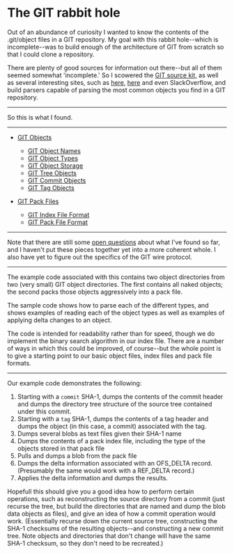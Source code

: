 # The GIT rabbit hole

Out of an abundance of curiosity I wanted to know the contents of the .git/object files in a GIT repository. My goal with this rabbit hole--which is incomplete--was to build enough of the architecture of GIT from scratch so that I could clone a repository.

There are plenty of good sources for information out there--but all of them seemed somewhat 'incomplete.' So I scowered the [GIT source kit,](https://github.com/git/git) as well as several interesting sites, such as [here](https://shafiul.github.io//gitbook/7_the_packfile.html), [here](https://git-scm.com/book/en/v2/Git-Internals-Git-Objects) and even SlackOverflow, and build parsers capable of parsing the most common objects you find in a GIT repository.

----

So this is what I found.

----

- [GIT Objects](objects.md)
	- [GIT Object Names](objectnames.md)
	- [GIT Object Types](objecttypes.md)
	- [GIT Object Storage](objectstorage.md)
	- [GIT Tree Objects](trees.md)
	- [GIT Commit Objects](commits.md)
	- [GIT Tag Objects](tags.md)
	
- [GIT Pack Files](packintro.md)
    - [GIT Index File Format](idx.md)
    - [GIT Pack File Format](pack.md)

----

Note that there are still some [open questions](questions.md) about what I've found so far, and I haven't put these pieces together yet into a more coherent whole. I also have yet to figure out the specifics of the GIT wire protocol.

----

The example code associated with this contains two object directories from two (very small) GIT object directories. The first contains all naked objects; the second packs those objects aggressively into a pack file.

The sample code shows how to parse each of the different types, and shows examples of reading each of the object types as well as examples of applying delta changes to an object.

The code is intended for readability rather than for speed, though we do implement the binary search algorithm in our index file. There are a number of ways in which this could be improved, of course--but the whole point is to give a starting point to our basic object files, index files and pack file formats.

----

Our example code demonstrates the following:

1. Starting with a `commit` SHA-1, dumps the contents of the commit header and dumps the directory tree structure of the source tree contained under this commit.
2. Starting with a `tag` SHA-1, dumps the contents of a tag header and dumps the object (in this case, a commit) associated with the tag.
3. Dumps several blobs as text files given their SHA-1 name
4. Dumps the contents of a pack index file, including the type of the objects stored in that pack file
5. Pulls and dumps a blob from the pack file
6. Dumps the delta information associated with an OFS\_DELTA record. (Presumably the same would work with a REF\_DELTA record.)
7. Applies the delta information and dumps the results.

Hopefull this should give you a good idea how to perform certain operations, such as reconstructing the source directory from a commit (just recurse the tree, but build the directories that are named and dump the blob data objects as files), and give an idea of how a commit operation would work. (Essentially recurse down the current source tree, constructing the SHA-1 checksums of the resulting objects--and constructing a new commit tree. Note objects and directories that don't change will have the same SHA-1 checksum, so they don't need to be recreated.)

